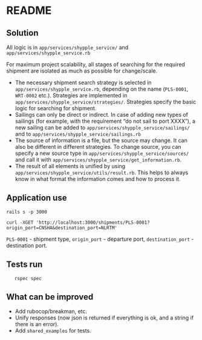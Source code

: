 # README

##  Solution
All logic is in `app/services/shypple_service/` and `app/services/shypple_service.rb`

For maximum project scalability, all stages of searching for the required shipment are isolated as much as possible for change/scale.
- The necessary shipment search strategy is selected in `app/services/shypple_service.rb`, depending on the name (`PLS-0001`, `WRT-0002` etc.). Strategies are implemented in `app/services/shypple_service/strategies/`. Strategies specify the basic logic for searching for shipment.
- Sailings can only be direct or indirect. In case of adding new types of sailings (for example, with the requirement “do not sail to port XXXX”), a new sailing can be added to `app/services/shypple_service/sailings/` and to `app/services/shypple_service/sailings.rb`
- The source of information is a file, but the source may change. It can also be different in different strategies. To change source, you can specify a new source type in `app/services/shypple_service/sources/` and call it with `app/services/shypple_service/get_information.rb`.
- The result of all elements is unified by using `app/services/shypple_service/utils/result.rb`. This helps to always know in what format the information comes and how to process it.

## Application use
```
rails s -p 3000

curl -XGET 'http://localhost:3000/shipments/PLS-0001?origin_port=CNSHA&destination_port=NLRTM'
```
`PLS-0001` - shipment type, `origin_port` - departure port, `destination_port` - destination port.

## Tests run
```
   rspec spec
```

## What can be improved
- Add rubocop/breakman, etc.
- Unify responses (now json is returned if everything is ok, and a string if there is an error).
- Add `shared_examples` for tests.
